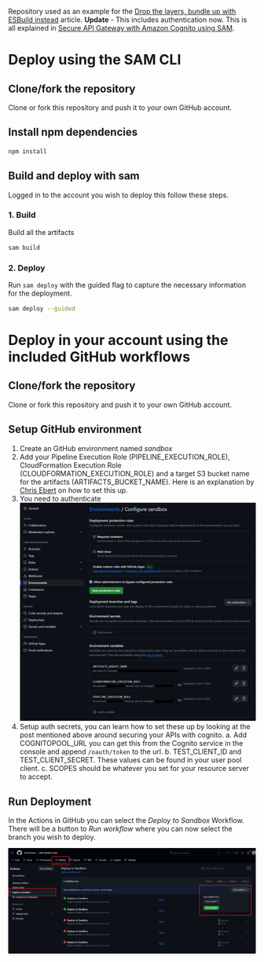 Repository used as an example for the [Drop the layers, bundle up with ESBuild instead](https://andmore.dev/layerless-esbuild-lambda) article.
**Update** - This includes authentication now. This is all explained in [Secure API Gateway with Amazon Cognito using SAM](https://andmore.dev/api-cognito).

# Deploy using the SAM CLI
## Clone/fork the repository
Clone or fork this repository and push it to your own GitHub account.

## Install npm dependencies
```bash
npm install
```
## Build and deploy with sam
Logged in to the account you wish to deploy this follow these steps.

### 1. Build
Build all the artifacts
```bash
sam build
```

### 2. Deploy
Run `sam deploy` with the guided flag to capture the necessary information for the deployment.
```bash
sam deploy --guided
```

# Deploy in your account using the included GitHub workflows
## Clone/fork the repository
Clone or fork this repository and push it to your own GitHub account.

## Setup GitHub environment
1. Create an GitHub environment named *sandbox*
2. Add your Pipeline Execution Role (PIPELINE_EXECUTION_ROLE), CloudFormation Execution Role (CLOUDFORMATION_EXECUTION_ROLE) and a target S3 bucket name for the artifacts (ARTIFACTS_BUCKET_NAME). Here is an explanation by [Chris Ebert](https://twitter.com/realchrisebert) on how to set this up.
3. You need to authenticate
![GitHub Environment Configuration](docs/images/github-configuration.png)
4. Setup auth secrets, you can learn how to set these up by looking at the post mentioned above around securing your APIs with cognito. 
    a. Add COGNITOPOOL_URL you can get this from the Cognito service in the console and append `/oauth/token` to the url.
    b. TEST_CLIENT_ID and TEST_CLIENT_SECRET. These values can be found in your user pool client.
    c. SCOPES should be whatever you set for your resource server to accept.

## Run Deployment
In the Actions in GitHub you can select the *Deploy to Sandbox* Workflow. There will be a button to *Run workflow* where you can now select the branch you wish to deploy.

![GitHub Workflow Execution](docs/images/github-action-run.png)
